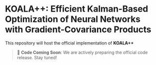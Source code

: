 # KOALA++: Efficient Kalman-Based Optimization of Neural Networks with Gradient-Covariance Products

This repository will host the official implementation of **KOALA++** 

> 📢 **Code Coming Soon**: We are actively preparing the official code release. Stay tuned!
